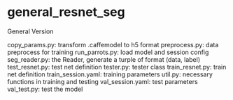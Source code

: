 # general_resnet_seg
General Version


copy_params.py:       transform .caffemodel to h5 format
preprocess.py:        data preprocess for training
run_parrots.py:       load model and session config
seg_reader.py:        the Reader, generate a turple of format (data, label)
test_resnet.py:       test net definition
tester.py:            tester class
train_resnet.py:      train net definition
train_session.yaml:   training parameters
util.py:              necessary functions in training and testing
val_session.yaml:     test parameters
val_test.py:          test the model
